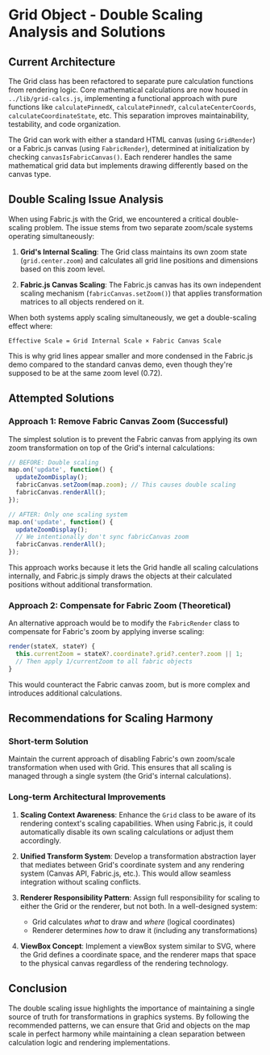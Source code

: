 # Grid Object - Double Scaling Analysis and Solutions

## Current Architecture

The Grid class has been refactored to separate pure calculation functions from rendering logic. Core mathematical calculations are now housed in `../lib/grid-calcs.js`, implementing a functional approach with pure functions like `calculatePinnedX`, `calculatePinnedY`, `calculateCenterCoords`, `calculateCoordinateState`, etc. This separation improves maintainability, testability, and code organization.

The Grid can work with either a standard HTML canvas (using `GridRender`) or a Fabric.js canvas (using `FabricRender`), determined at initialization by checking `canvasIsFabricCanvas()`. Each renderer handles the same mathematical grid data but implements drawing differently based on the canvas type.

## Double Scaling Issue Analysis

When using Fabric.js with the Grid, we encountered a critical double-scaling problem. The issue stems from two separate zoom/scale systems operating simultaneously:

1. **Grid's Internal Scaling**: The Grid class maintains its own zoom state (`grid.center.zoom`) and calculates all grid line positions and dimensions based on this zoom level.

2. **Fabric.js Canvas Scaling**: The Fabric.js canvas has its own independent scaling mechanism (`fabricCanvas.setZoom()`) that applies transformation matrices to all objects rendered on it.

When both systems apply scaling simultaneously, we get a double-scaling effect where:

```
Effective Scale = Grid Internal Scale × Fabric Canvas Scale
```

This is why grid lines appear smaller and more condensed in the Fabric.js demo compared to the standard canvas demo, even though they're supposed to be at the same zoom level (0.72).

## Attempted Solutions

### Approach 1: Remove Fabric Canvas Zoom (Successful)

The simplest solution is to prevent the Fabric canvas from applying its own zoom transformation on top of the Grid's internal calculations:

```javascript
// BEFORE: Double scaling
map.on('update', function() {
  updateZoomDisplay();
  fabricCanvas.setZoom(map.zoom); // This causes double scaling
  fabricCanvas.renderAll();
});

// AFTER: Only one scaling system
map.on('update', function() {
  updateZoomDisplay();
  // We intentionally don't sync fabricCanvas zoom
  fabricCanvas.renderAll();
});
```

This approach works because it lets the Grid handle all scaling calculations internally, and Fabric.js simply draws the objects at their calculated positions without additional transformation.

### Approach 2: Compensate for Fabric Zoom (Theoretical)

An alternative approach would be to modify the `FabricRender` class to compensate for Fabric's zoom by applying inverse scaling:

```javascript
render(stateX, stateY) {
  this.currentZoom = stateX?.coordinate?.grid?.center?.zoom || 1;
  // Then apply 1/currentZoom to all fabric objects
}
```

This would counteract the Fabric canvas zoom, but is more complex and introduces additional calculations.

## Recommendations for Scaling Harmony

### Short-term Solution

Maintain the current approach of disabling Fabric's own zoom/scale transformation when used with Grid. This ensures that all scaling is managed through a single system (the Grid's internal calculations).

### Long-term Architectural Improvements

1. **Scaling Context Awareness**: Enhance the `Grid` class to be aware of its rendering context's scaling capabilities. When using Fabric.js, it could automatically disable its own scaling calculations or adjust them accordingly.

2. **Unified Transform System**: Develop a transformation abstraction layer that mediates between Grid's coordinate system and any rendering system (Canvas API, Fabric.js, etc.). This would allow seamless integration without scaling conflicts.

3. **Renderer Responsibility Pattern**: Assign full responsibility for scaling to either the Grid or the renderer, but not both. In a well-designed system:
   - Grid calculates *what* to draw and *where* (logical coordinates)
   - Renderer determines *how* to draw it (including any transformations)

4. **ViewBox Concept**: Implement a viewBox system similar to SVG, where the Grid defines a coordinate space, and the renderer maps that space to the physical canvas regardless of the rendering technology.

## Conclusion

The double scaling issue highlights the importance of maintaining a single source of truth for transformations in graphics systems. By following the recommended patterns, we can ensure that Grid and objects on the map scale in perfect harmony while maintaining a clean separation between calculation logic and rendering implementations.